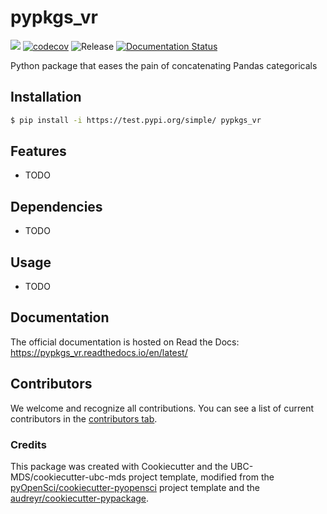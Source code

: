 # pypkgs_vr 

![](https://github.com/vigneshRajakumar/pypkgs_vr/workflows/build/badge.svg) [![codecov](https://codecov.io/gh/vigneshRajakumar/pypkgs_vr/branch/main/graph/badge.svg)](https://codecov.io/gh/vigneshRajakumar/pypkgs_vr) ![Release](https://github.com/vigneshRajakumar/pypkgs_vr/workflows/Release/badge.svg) [![Documentation Status](https://readthedocs.org/projects/pypkgs_vr/badge/?version=latest)](https://pypkgs_vr.readthedocs.io/en/latest/?badge=latest)

Python package that eases the pain of concatenating Pandas categoricals

## Installation

```bash
$ pip install -i https://test.pypi.org/simple/ pypkgs_vr
```

## Features

- TODO

## Dependencies

- TODO

## Usage

- TODO

## Documentation

The official documentation is hosted on Read the Docs: https://pypkgs_vr.readthedocs.io/en/latest/

## Contributors

We welcome and recognize all contributions. You can see a list of current contributors in the [contributors tab](https://github.com/vigneshRajakumar/pypkgs_vr/graphs/contributors).

### Credits

This package was created with Cookiecutter and the UBC-MDS/cookiecutter-ubc-mds project template, modified from the [pyOpenSci/cookiecutter-pyopensci](https://github.com/pyOpenSci/cookiecutter-pyopensci) project template and the [audreyr/cookiecutter-pypackage](https://github.com/audreyr/cookiecutter-pypackage).
